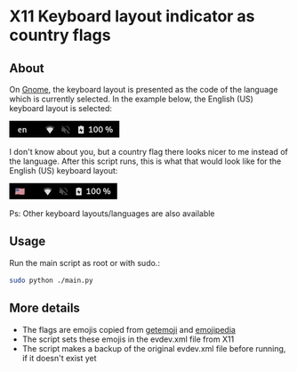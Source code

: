 # X11 Keyboard layout indicator as country flags

## About

On [Gnome](https://www.gnome.org/), the keyboard layout is presented as the code of the language which is currently selected. In the example below, the English (US) keyboard layout is selected:

![Original keyboard layout identifier](./img/original.jpg "Original keyboard layout identifier")

I don't know about you, but a country flag there looks nicer to me instead of the language. After this script runs, this is what that would look like for the English (US) keyboard layout:

![Modified keyboard layout identifier](./img/modified.jpg "Modified keyboard layout identifier")

Ps: Other keyboard layouts/languages are also available

## Usage

Run the main script as root or with sudo.:

```bash
sudo python ./main.py
```

## More details

- The flags are emojis copied from [getemoji](https://getemoji.com/#flags) and [emojipedia](https://emojipedia.org/flags/)
- The script sets these emojis in the evdev.xml file from X11
- The script makes a backup of the original evdev.xml file before running, if it doesn't exist yet
